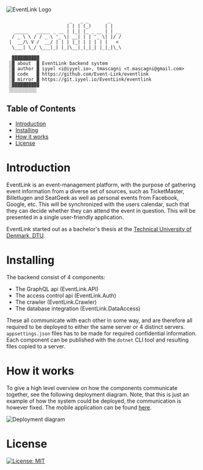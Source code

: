 ![EventLink Logo](https://github.com/Event-Link/EventLink/blob/master/img/logo.jpg)

```
                       _   _ _       _    
                      | | | (_)     | |   
   _____   _____ _ __ | |_| |_ _ __ | | __
  / _ \ \ / / _ \ '_ \| __| | | '_ \| |/ /
 |  __/\ V /  __/ | | | |_| | | | | |   < 
  \___| \_/ \___|_| |_|\__|_|_|_| |_|_|\_\

  ▓▓▓▓▓▓▓▓▓▓
 ░▓ about  ▓ EventLink backend system
 ░▓ author ▓ iyyel <i@iyyel.io>, tmascagni <t.mascagni@gmail.com>
 ░▓ code   ▓ https://github.com/Event-Link/eventlink
 ░▓ mirror ▓ https://git.iyyel.io/EventLink/eventlink
 ░▓▓▓▓▓▓▓▓▓▓
 ░░░░░░░░░░
```

## Table of Contents
 - [Introduction](#Introduction)
 - [Installing](#Installing)
 - [How it works](#How-it-works)
 - [License](#License)


# Introduction
EventLink is an event-management platform, with the purpose of gathering event information from a diverse set of sources, such as TicketMaster, Billetlugen and SeatGeek as well as personal events from Facebook, Google, etc. This will be synchronized with the users calendar, such that they can decide whether they can attend the event in question. This will be presented in a single user-friendly application.

EventLink started out as a bachelor's thesis at the [Technical University of Denmark, DTU](https://www.dtu.dk).


# Installing
The backend consist of 4 components:

* The GraphQL api (EventLink.API)
* The access control api (EventLink.Auth)
* The crawler (EventLink.Crawler)
* The database integration (EventLink.DataAccess)

These all communicate with each other in some way, and are therefore all required to be deployed
to either the same server or 4 distinct servers. `appsettings.json` files has to be made for required
confidential information. Each component can be published with the `dotnet` CLI tool and resulting files copied to a server.


# How it works
To give a high level overview on how the components communicate together, see the following deployment diagram.
Note, that this is just an example of how the system could be deployed, the communication is however fixed.
The mobile application can be found [here](https://github.com/Event-Link/mobile).

![Deployment diagram](https://github.com/Event-Link/EventLink/blob/master/img/deployment_diagram.png)


# License
[![License: MIT](https://img.shields.io/badge/License-MIT-yellow.svg)](LICENSE.md)

